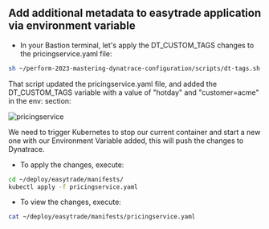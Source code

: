 ## Add additional metadata to easytrade application via environment variable

- In your Bastion terminal, let's apply the DT\_CUSTOM\_TAGS changes to the pricingservice.yaml file:​

```bash
sh ~/perform-2023-mastering-dynatrace-configuration/scripts/dt-tags.sh
```

That script updated the pricingservice.yaml file, and added the DT\_CUSTOM\_TAGS variable with a value of "hotday" and "customer=acme​" in the env: section:

![pricingservice](../../assets/images/pricingservicev4.png)

We need to trigger Kubernetes to stop our current container and start a new one with our Environment Variable added​, this will push the changes to Dynatrace.

- To apply the changes, execute:​

```bash
cd ~/deploy/easytrade/manifests/
kubectl apply -f pricingservice.yaml
```

- To view the changes, execute:​

```bash
cat ~/deploy/easytrade/manifests/pricingservice.yaml
```

